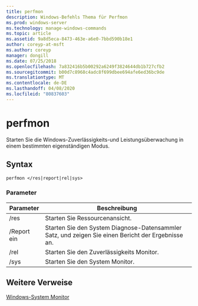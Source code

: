 ```yaml
---
title: perfmon
description: Windows-Befehls Thema für Perfmon
ms.prod: windows-server
ms.technology: manage-windows-commands
ms.topic: article
ms.assetid: 9a8d5eca-8473-463e-a6e0-7bbd590b18e1
author: coreyp-at-msft
ms.author: coreyp
manager: dongill
ms.date: 07/25/2018
ms.openlocfilehash: 7a832416b5b00292a6249f3824644db1b727cfb2
ms.sourcegitcommit: b00d7c8968c4adc8f699dbee694afe6ed36bc9de
ms.translationtype: MT
ms.contentlocale: de-DE
ms.lasthandoff: 04/08/2020
ms.locfileid: "80837603"
---
```

# <a name="perfmon"></a>perfmon

Starten Sie die Windows-Zuverlässigkeits-und Leistungsüberwachung in einem bestimmten eigenständigen Modus.

## <a name="syntax"></a>Syntax

```
perfmon </res|report|rel|sys>
```

### <a name="parameters"></a>Parameter

|Parameter|Beschreibung|
|---------|-----------|
|/res|Starten Sie Ressourcenansicht.|
|/Report ein|Starten Sie den System Diagnose-Datensammler Satz, und zeigen Sie einen Bericht der Ergebnisse an.|
|/rel|Starten Sie den Zuverlässigkeits Monitor.|
|/sys|Starten Sie den System Monitor.|

## <a name="additional-references"></a>Weitere Verweise

[Windows-System Monitor](https://docs.microsoft.com/previous-versions/windows/it-pro/windows-server-2008-R2-and-2008/cc749154(v%3dws.11))
